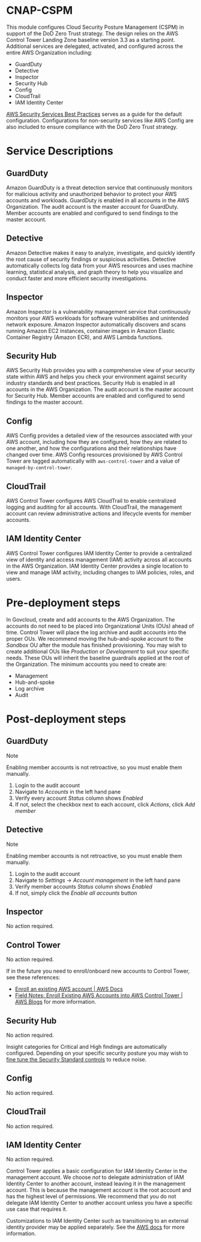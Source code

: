 # CNAP-CSPM

This module configures Cloud Security Posture Management (CSPM) in support of the DoD Zero Trust strategy. The design relies on the AWS Control Tower Landing Zone baseline version 3.3 as a starting point. Additional services are delegated, activated, and configured across the entire AWS Organization including:

- GuardDuty
- Detective
- Inspector
- Security Hub
- Config
- CloudTrail
- IAM Identity Center

[AWS Security Services Best Practices](https://aws.github.io/aws-security-services-best-practices/) serves as a guide for the default configuration. Configurations for non-security services like AWS Config are also included to ensure compliance with the DoD Zero Trust strategy.

# Service Descriptions

## GuardDuty

Amazon GuardDuty is a threat detection service that continuously monitors for malicious activity and unauthorized behavior to protect your AWS accounts and workloads. GuardDuty is enabled in all accounts in the AWS Organization. The audit account is the master account for GuardDuty. Member accounts are enabled and configured to send findings to the master account.

## Detective

Amazon Detective makes it easy to analyze, investigate, and quickly identify the root cause of security findings or suspicious activities. Detective automatically collects log data from your AWS resources and uses machine learning, statistical analysis, and graph theory to help you visualize and conduct faster and more efficient security investigations.


## Inspector

Amazon Inspector is a vulnerability management service that continuously monitors your AWS workloads for software vulnerabilities and unintended network exposure. Amazon Inspector automatically discovers and scans running Amazon EC2 instances, container images in Amazon Elastic Container Registry (Amazon ECR), and AWS Lambda functions.


## Security Hub

AWS Security Hub provides you with a comprehensive view of your security state within AWS and helps you check your environment against security industry standards and best practices. Security Hub is enabled in all accounts in the AWS Organization. The audit account is the master account for Security Hub. Member accounts are enabled and configured to send findings to the master account.

## Config

AWS Config provides a detailed view of the resources associated with your AWS account, including how they are configured, how they are related to one another, and how the configurations and their relationships have changed over time. AWS Config resources provisioned by AWS Control Tower are tagged automatically with `aws-control-tower` and a value of `managed-by-control-tower`.

## CloudTrail

AWS Control Tower configures AWS CloudTrail to enable centralized logging and auditing for all accounts. With CloudTrail, the management account can review administrative actions and lifecycle events for member accounts.


## IAM Identity Center

AWS Control Tower configures IAM Identity Center to provide a centralized view of identity and access management (IAM) activity across all accounts in the AWS Organization. IAM Identity Center provides a single location to view and manage IAM activity, including changes to IAM policies, roles, and users.


# Pre-deployment steps

In Govcloud, create and add accounts to the AWS Organization. The accounts do not need to be placed into Organizational Units (OUs) ahead of time. Control Tower will place the log archive and audit accounts into the proper OUs. We recommend moving the hub-and-spoke account to the _Sandbox_ OU after the module has finished provisioning. You may wish to create additional OUs like _Production_ or _Development_ to suit your specific needs. These OUs will inherit the baseline guardrails applied at the root of the Organization. The minimum accounts you need to create are:

- Management
- Hub-and-spoke
- Log archive
- Audit


# Post-deployment steps


## GuardDuty

> [!NOTE]
> Enabling member accounts is not retroactive, so you must enable them manually.

1. Login to the audit account
1. Navigate to _Accounts_ in the left hand pane
1. Verify every account _Status_ column shows _Enabled_
1. If not, select the checkbox next to each account, click _Actions_, click _Add member_


## Detective

> [!NOTE]
> Enabling member accounts is not retroactive, so you must enable them manually.

1. Login to the audit account
1. Navigate to _Settings_ -> _Account management_ in the left hand pane
1. Verify member accounts _Status_ column shows _Enabled_
1. If not, simply click the _Enable all accounts_ button


## Inspector

No action required.


## Control Tower

No action required.

If in the future you need to enroll/onboard new accounts to Control Tower, see these references:

- [Enroll an existing AWS account | AWS Docs](https://docs.aws.amazon.com/controltower/latest/userguide/enroll-account.html)
- [Field Notes: Enroll Existing AWS Accounts into AWS Control Tower | AWS Blogs](https://aws.amazon.com/blogs/architecture/field-notes-enroll-existing-aws-accounts-into-aws-control-tower/) for more information.


## Security Hub

No action required.

Insight categories for Critical and High findings are automatically configured. Depending on your specific security posture you may wish to [fine tune the Security Standard controls](https://aws.github.io/aws-security-services-best-practices/guides/security-hub/#fine-tuning-security-standard-controls) to reduce noise.


## Config

No action required.


## CloudTrail

No action required.


## IAM Identity Center

No action required.

Control Tower applies a basic configuration for IAM Identity Center in the management account. We choose _not_ to delegate administration of IAM Identity Center to another account, instead leaving it in the management account. This is because the management account is the root account and has the highest level of permissions. We recommend that you do not delegate IAM Identity Center to another account unless you have a specific use case that requires it.

Customizations to IAM Identity Center such as transitioning to an external identity provider may be applied separately. See the [AWS docs](https://docs.aws.amazon.com/singlesignon/latest/userguide/manage-your-identity-source-considerations.html#changing-from-idc-and-idp) for more information.
